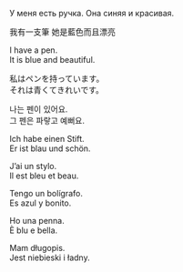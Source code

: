 У меня есть ручка. 
Она синяя и красивая.

我有一支筆
她是藍色而且漂亮

I have a pen.  
It is blue and beautiful.

私はペンを持っています。  
それは青くてきれいです。

나는 펜이 있어요.  
그 펜은 파랗고 예뻐요.

Ich habe einen Stift.  
Er ist blau und schön.

J’ai un stylo.  
Il est bleu et beau.

Tengo un bolígrafo.  
Es azul y bonito.

Ho una penna.  
È blu e bella.

Mam długopis.  
Jest niebieski i ładny.